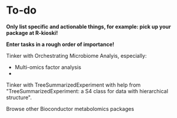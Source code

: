 # To-do

**Only list specific and actionable things, for example: pick up your package at R-kioski!**

**Enter tasks in a rough order of importance!**

Tinker with Orchestrating Microbiome Analyis, especially:
- Multi-omics factor analysis
-

Tinker with TreeSummarizedExperiment with help from "TreeSummarizedExperiment: a S4 class for data with hierarchical structure".

Browse other Bioconductor metabolomics packages
